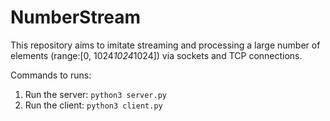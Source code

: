 # NumberStream
This repository aims to imitate streaming and processing a large number of elements (range:[0, 1024*1024*1024]) via sockets and TCP connections.

Commands to runs:
1. Run the server: ```python3 server.py```
2. Run the client: ```python3 client.py```
